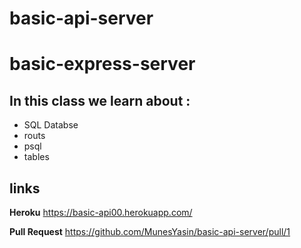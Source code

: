 # basic-api-server

# basic-express-server

## In this class we learn about : 

* SQL Databse
* routs
* psql
* tables


## links 

**Heroku** https://basic-api00.herokuapp.com/ 

**Pull Request** https://github.com/MunesYasin/basic-api-server/pull/1